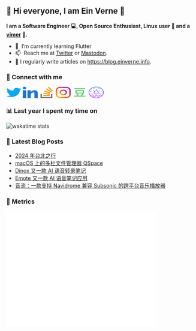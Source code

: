 ## 👋 Hi everyone, I am Ein Verne 👋

**I am a Software Engineer 💻, Open Source Enthusiast, Linux user :penguin: and a [vimer](https://github.com/einverne/dotfiles) :man:.**

- 🌱 &nbsp;I’m currently learning Flutter
- 📫 &nbsp;Reach me at [Twitter](https://twitter.com/einverne) or <a rel="me" href="https://m.einverne.info/@einverne">Mastodon</a>.
- 📝 I regularly write articles on <https://blog.einverne.info>.


### 🔗 Connect with me
<a href="https://twitter.com/einverne" target="_blank"><img align="center" src="images/twitter.svg" alt="twitter einverne" height="30" width="40" /></a>
<a href="https://linkedin.com/in/einverne" target="_blank"><img align="center" src="images/linked-in-alt.svg" alt="linkedin einverne" height="30" width="40" /></a>
<a href="https://stackoverflow.com/users/1820217/einverne" target="_blank"><img align="center" src="images/stack-overflow.svg" alt="stackoverflow einverne" height="30" width="40" /></a>
<a href="https://instagram.com/einverne" target="_blank"><img align="center" src="images/instagram.svg" alt="instagram einverne" height="30" width="40" /></a>
<a href="https://www.douban.com/people/einverne" target="_blank"><img align="center" src="images/douban.svg" alt="douban einverne" height="30" width="40" /></a>
<a href="https://homer.einverne.info" target="_blank"><img align="center" src="images/homer.svg" alt="einverne online services" height="30" width="40" /></a>

### 📊 Last year I spent my time on

![wakatime stats](https://github-readme-stats.vercel.app/api/wakatime?username=einverne&api_domain=wakapi.einverne.info&hide_title=true&hide_border=true&langs_count=18&bg_color=00000000&text_color=777&layout=compact)

### 📕 Latest Blog Posts
<!-- BLOG-POST-LIST:START -->
- [2024 年台北之行](https://einverne.github.io/post/2024/08/trip-to-taipei.html)
- [macOS 上的多栏文件管理器 QSpace](https://einverne.github.io/post/2024/07/qspace-multi-pane-finder.html)
- [Dinox 又一款 AI 语音转录笔记](https://einverne.github.io/post/2024/07/dinox-voice-memo.html)
- [Emote 又一款 AI 语音笔记应用](https://einverne.github.io/post/2024/07/emote-voice-notes.html)
- [音流：一款支持 Navidrome 兼容 Subsonic 的跨平台音乐播放器](https://einverne.github.io/post/2024/07/stream-music-navidrom-subsonic.html)
<!-- BLOG-POST-LIST:END -->

### 👻 Metrics
<img align="left" src="/metrics.base.svg" alt="Metrics" width="400">
